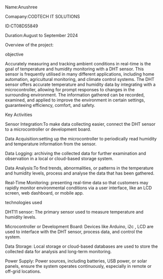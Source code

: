 Name:Anushree

Comapany:CODTECH IT SOLUTIONS

ID:CT08DS5849

Duration:August to September 2024


Overview of the project:

objective

Accurately measuring and tracking ambient conditions in real-time is the goal of temperature and humidity monitoring with a DHT sensor. This sensor is frequently utilised in many different applications, including home automation, agricultural monitoring, and climate control systems. The DHT sensor offers accurate temperature and humidity data by integrating with a microcontroller, allowing for prompt responses to changes in the surrounding environment. The information gathered can be recorded, examined, and applied to improve the environment in certain settings, guaranteeing efficiency, comfort, and safety.

Key Activities

Sensor Integration:To make data collecting easier, connect the DHT sensor to a microcontroller or development board.

Data Acquisition:setting up the microcontroller to periodically read humidity and temperature information from the sensor.

Data Logging: archiving the collected data for further examination and observation in a local or cloud-based storage system.
 
Data Analysis:To find trends, abnormalities, or patterns in the temperature and humidity levels, process and analyse the data that has been gathered.

Real-Time Monitoring: presenting real-time data so that customers may rapidly monitor environmental conditions via a user interface, like an LCD screen, web dashboard, or mobile app.


technologies used

DHT11 sensor: The primary sensor used to measure temperature and humidity levels. 

Microcontroller or Development Board: Devices like Arduino, i2c , LCD are used to interface with the DHT sensor, process data, and control the system.

Data Storage: Local storage or cloud-based databases are used to store the collected data for analysis and long-term monitoring.

Power Supply: Power sources, including batteries, USB power, or solar panels, ensure the system operates continuously, especially in remote or off-grid locations.



